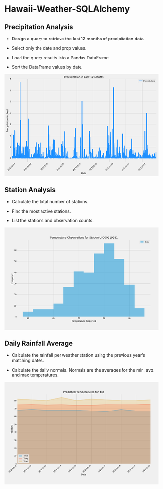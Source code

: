 # Hawaii-Weather-SQLAlchemy

## Precipitation Analysis
* Design a query to retrieve the last 12 months of precipitation data.

* Select only the date and prcp values.

* Load the query results into a Pandas DataFrame.

* Sort the DataFrame values by date.

![](SQLAlchemy/Images/Precipitation.png)

## Station Analysis

* Calculate the total number of stations.

* Find the most active stations.

* List the stations and observation counts.

![](SQLAlchemy/Images/StationTemps.png)

## Daily Rainfall Average

* Calculate the rainfall per weather station using the previous year's matching dates.

* Calculate the daily normals. Normals are the averages for the min, avg, and max temperatures.

![](SQLAlchemy/Images/Predicted%20Temps.png)
